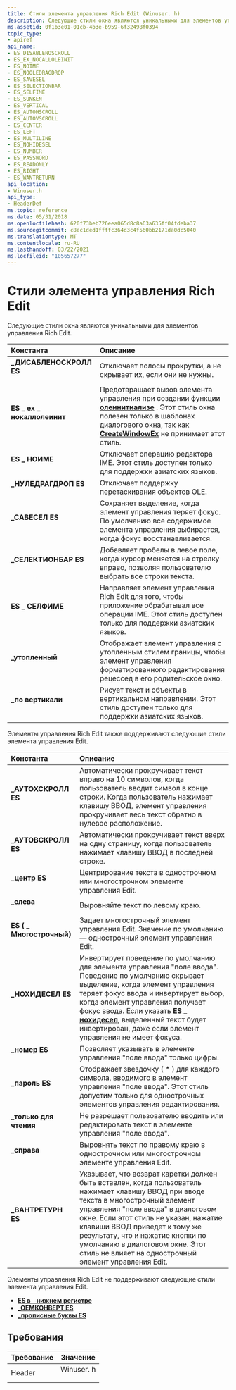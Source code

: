 ```yaml
---
title: Стили элемента управления Rich Edit (Winuser. h)
description: Следующие стили окна являются уникальными для элементов управления Rich Edit.
ms.assetid: 0f1b3e01-01cb-4b3e-b959-6f32498f0394
topic_type:
- apiref
api_name:
- ES_DISABLENOSCROLL
- ES_EX_NOCALLOLEINIT
- ES_NOIME
- ES_NOOLEDRAGDROP
- ES_SAVESEL
- ES_SELECTIONBAR
- ES_SELFIME
- ES_SUNKEN
- ES_VERTICAL
- ES_AUTOHSCROLL
- ES_AUTOVSCROLL
- ES_CENTER
- ES_LEFT
- ES_MULTILINE
- ES_NOHIDESEL
- ES_NUMBER
- ES_PASSWORD
- ES_READONLY
- ES_RIGHT
- ES_WANTRETURN
api_location:
- Winuser.h
api_type:
- HeaderDef
ms.topic: reference
ms.date: 05/31/2018
ms.openlocfilehash: 620f73beb726eea065d8c8a63a635ff04fdeba37
ms.sourcegitcommit: c8ec1ded1ffffc364d3c4f560bb2171da0dc5040
ms.translationtype: MT
ms.contentlocale: ru-RU
ms.lasthandoff: 03/22/2021
ms.locfileid: "105657277"
---
```

# <a name="rich-edit-control-styles"></a>Стили элемента управления Rich Edit

Следующие стили окна являются уникальными для элементов управления Rich Edit.



| Константа                                                                                                                                                                         | Описание                                                                                                                                                                                                                                         |
|:---------------------------------------------------------------------------------------------------------------------------------------------------------------------------------|:----------------------------------------------------------------------------------------------------------------------------------------------------------------------------------------------------------------------------------------------------|
| <span id="ES_DISABLENOSCROLL"></span><span id="es_disablenoscroll"></span><dl> <dt>**\_ДИСАБЛЕНОСКРОЛЛ ES**</dt> </dl>     | Отключает полосы прокрутки, а не скрывает их, если они не нужны.<br/>                                                                                                                                                                    |
| <span id="ES_EX_NOCALLOLEINIT"></span><span id="es_ex_nocalloleinit"></span><dl> <dt>**ES \_ ex \_ нокаллолеинит**</dt> </dl> | Предотвращает вызов элемента управления при создании функции [**олеинитиализе**](/windows/desktop/api/ole2/nf-ole2-oleinitialize) . Этот стиль окна полезен только в шаблонах диалогового окна, так как [**CreateWindowEx**](/windows/desktop/api/winuser/nf-winuser-createwindowexa) не принимает этот стиль.<br/> |
| <span id="ES_NOIME_"></span><span id="es_noime_"></span><dl> <dt>**ES \_ НОИМЕ**</dt> </dl>                                | Отключает операцию редактора IME. Этот стиль доступен только для поддержки азиатских языков.<br/>                                                                                                                                                     |
| <span id="ES_NOOLEDRAGDROP"></span><span id="es_nooledragdrop"></span><dl> <dt>**\_НУЛЕДРАГДРОП ES**</dt> </dl>           | Отключает поддержку перетаскивания объектов OLE.<br/>                                                                                                                                                                                           |
| <span id="ES_SAVESEL"></span><span id="es_savesel"></span><dl> <dt>**\_САВЕСЕЛ ES**</dt> </dl>                             | Сохраняет выделение, когда элемент управления теряет фокус. По умолчанию все содержимое элемента управления выбирается, когда фокус восстанавливается.<br/>                                                                                         |
| <span id="ES_SELECTIONBAR"></span><span id="es_selectionbar"></span><dl> <dt>**\_СЕЛЕКТИОНБАР ES**</dt> </dl>              | Добавляет пробелы в левое поле, когда курсор меняется на стрелку вправо, позволяя пользователю выбрать все строки текста. <br/>                                                                                                             |
| <span id="ES_SELFIME_"></span><span id="es_selfime_"></span><dl> <dt>**ES \_ СЕЛФИМЕ**</dt> </dl>                          | Направляет элемент управления Rich Edit для того, чтобы приложение обрабатывал все операции IME. Этот стиль доступен только для поддержки азиатских языков.<br/>                                                                                            |
| <span id="ES_SUNKEN"></span><span id="es_sunken"></span><dl> <dt>**\_утопленный**</dt> </dl>                                | Отображает элемент управления с утопленным стилем границы, чтобы элемент управления форматированного редактирования рецессед в его родительское окно. <br/>                                                                                                                  |
| <span id="ES_VERTICAL"></span><span id="es_vertical"></span><dl> <dt>**\_по вертикали**</dt> </dl>                          | Рисует текст и объекты в вертикальном направлении. Этот стиль доступен только для поддержки азиатских языков.<br/>                                                                                                                                 |



Элементы управления Rich Edit также поддерживают следующие стили элемента управления Edit.



| Константа                                                                                                                                                         | Описание                                                                                                                                                                                                                                                                                                                                                             |
|:-----------------------------------------------------------------------------------------------------------------------------------------------------------------|:------------------------------------------------------------------------------------------------------------------------------------------------------------------------------------------------------------------------------------------------------------------------------------------------------------------------------------------------------------------------|
| <span id="ES_AUTOHSCROLL"></span><span id="es_autohscroll"></span><dl> <dt>**\_АУТОХСКРОЛЛ ES**</dt> </dl> | Автоматически прокручивает текст вправо на 10 символов, когда пользователь вводит символ в конце строки. Когда пользователь нажимает клавишу ВВОД, элемент управления прокручивает весь текст обратно в нулевое расположение.<br/>                                                                                                                                                    |
| <span id="ES_AUTOVSCROLL"></span><span id="es_autovscroll"></span><dl> <dt>**\_АУТОВСКРОЛЛ ES**</dt> </dl> | Автоматически прокручивает текст вверх на одну страницу, когда пользователь нажимает клавишу ВВОД в последней строке.<br/>                                                                                                                                                                                                                                                                 |
| <span id="ES_CENTER"></span><span id="es_center"></span><dl> <dt>**\_центр ES**</dt> </dl>                | Центрирование текста в однострочном или многострочном элементе управления Edit.<br/>                                                                                                                                                                                                                                                                                                     |
| <span id="ES_LEFT"></span><span id="es_left"></span><dl> <dt>**\_слева**</dt> </dl>                      | Выровняйте текст по левому краю.<br/>                                                                                                                                                                                                                                                                                                                                            |
| <span id="ES_MULTILINE"></span><span id="es_multiline"></span><dl> <dt>**ES ( \_ Многострочный)**</dt> </dl>       | Задает многострочный элемент управления Edit. Значение по умолчанию — однострочный элемент управления Edit.<br/>                                                                                                                                                                                                                                                                                |
| <span id="ES_NOHIDESEL"></span><span id="es_nohidesel"></span><dl> <dt>**\_НОХИДЕСЕЛ ES**</dt> </dl>       | Инвертирует поведение по умолчанию для элемента управления "поле ввода". Поведение по умолчанию скрывает выделение, когда элемент управления теряет фокус ввода и инвертирует выбор, когда элемент управления получает фокус ввода. Если указать [**ES \_ нохидесел**](edit-control-styles.md), выделенный текст будет инвертирован, даже если элемент управления не имеет фокуса.<br/> |
| <span id="ES_NUMBER"></span><span id="es_number"></span><dl> <dt>**\_номер ES**</dt> </dl>                | Позволяет указывать в элементе управления "поле ввода" только цифры.<br/>                                                                                                                                                                                                                                                                                                      |
| <span id="ES_PASSWORD"></span><span id="es_password"></span><dl> <dt>**\_пароль ES**</dt> </dl>          | Отображает звездочку ( \* ) для каждого символа, вводимого в элемент управления "поле ввода". Этот стиль допустим только для однострочных элементов управления редактирования.<br/>                                                                                                                                                                                                                            |
| <span id="ES_READONLY"></span><span id="es_readonly"></span><dl> <dt>**\_только для чтения**</dt> </dl>          | Не разрешает пользователю вводить или редактировать текст в элементе управления "поле ввода".<br/>                                                                                                                                                                                                                                                                                           |
| <span id="ES_RIGHT"></span><span id="es_right"></span><dl> <dt>**\_справа**</dt> </dl>                   | Выровнять текст по правому краю в однострочном или многострочном элементе управления Edit.<br/>                                                                                                                                                                                                                                                                                                |
| <span id="ES_WANTRETURN"></span><span id="es_wantreturn"></span><dl> <dt>**\_ВАНТРЕТУРН ES**</dt> </dl>    | Указывает, что возврат каретки должен быть вставлен, когда пользователь нажимает клавишу ВВОД при вводе текста в многострочный элемент управления "поле ввода" в диалоговом окне. Если этот стиль не указан, нажатие клавиши ВВОД приведет к тому же результату, что и нажатие кнопки по умолчанию в диалоговом окне. Этот стиль не влияет на однострочный элемент управления Edit.<br/>                   |



Элементы управления Rich Edit не поддерживают следующие стили элемента управления Edit.

-   [**ES в \_ нижнем регистре**](edit-control-styles.md)
-   [**\_ОЕМКОНВЕРТ ES**](edit-control-styles.md)
-   [**\_прописные буквы ES**](edit-control-styles.md)

## <a name="requirements"></a>Требования



| Требование | Значение |
|-------------------|--------------------------------------------------------------------------------------|
| Header<br/> | <dl> <dt>Winuser. h</dt> </dl> |



 

